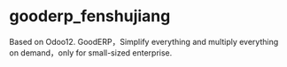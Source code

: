# gooderp_fenshujiang
Based on Odoo12.
GoodERP，Simplify everything and multiply everything on demand，only for small-sized enterprise.
